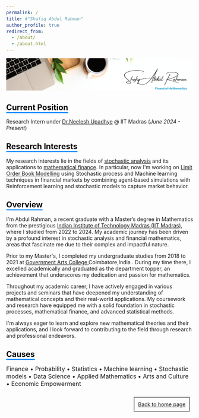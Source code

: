 ```yaml
---
permalink: /
title: #"Shafiq Abdul Rahman"
author_profile: true
redirect_from: 
  - /about/
  - /about.html
---
```

![Image Alt Text](/images/3.png)

<!-- Comment this line -->
## <span style="border-bottom: 3px solid #1E90FF; color: black;">Current Position</span>
Research Intern under [Dr.Neelesh Upadhye](https://math.iitm.ac.in/neelesh)  @ IIT Madras  (_June 2024 - Present_)

## <span style="border-bottom: 3px solid #1E90FF; color: black;">Research Interests</span>
My research interests lie in the fields of [stochastic analysis](https://en.wikipedia.org/wiki/Stochastic_process) and its applications to [mathematical finance](https://en.wikipedia.org/wiki/Mathematical_finance). In particular, now I'm working on [Limit Order Book Modelling](https://www.5minutefinance.org/concepts/the-limit-order-book) using Stochastic process and Machine learning techniques in financial markets by combining agent‑based simulations  with Reinforcement learning and stochastic models to capture market behavior.


## <span style="border-bottom: 3px solid #1E90FF; color: black;">Overview</span>
 I'm Abdul Rahman, a recent graduate with a Master’s degree in Mathematics from the prestigious [Indian Institute of Technology Madras (IIT Madras)](https://www.iitm.ac.in/), where I studied from 2022 to 2024. My academic journey has been driven by a profound interest in stochastic analysis and financial mathematics, areas that fascinate me due to their complex and impactful nature.

Prior to my Master's, I completed my undergraduate studies from 2018 to 2021 at [Government Arts College](https://gacbe.ac.in/mathematics-faculty.html),Coimbatore,India . During my time there, I excelled academically and graduated as the department topper, an achievement that underscores my dedication and passion for mathematics.

Throughout my academic career, I have actively engaged in various projects and seminars that have deepened my understanding of mathematical concepts and their real-world applications. My coursework and research have equipped me with a solid foundation in stochastic processes, mathematical finance, and advanced statistical methods.

I'm always eager to learn and explore new mathematical theories and their applications, and I look forward to contributing to the field through research and professional endeavors.


<!-- ## Get in touch
- Email: [abdulrahman.officiallink@gmail.com](abdulrahman.iitm.math@gmail.com)
- LinkedIn: [Abdul Rahman](https://www.linkedin.com/in/abdul-rahman-s/) -->

## <span style="border-bottom: 3px solid #1E90FF; color: black;">Causes</span>
<p style="font-size:16px;"> Finance • Probability • Statistics • Machine learning • Stochastic models •  Data Science • Applied Mathematics  • Arts and Culture • Economic Empowerment</p>

<div style="border: 1px solid black; padding: 10px; margin: 10px; display: inline-block; float: right;">
  <a href="https://sites.google.com/view/shafiq-abdulrahman-iitm/home">Back to home page</a>
</div>
